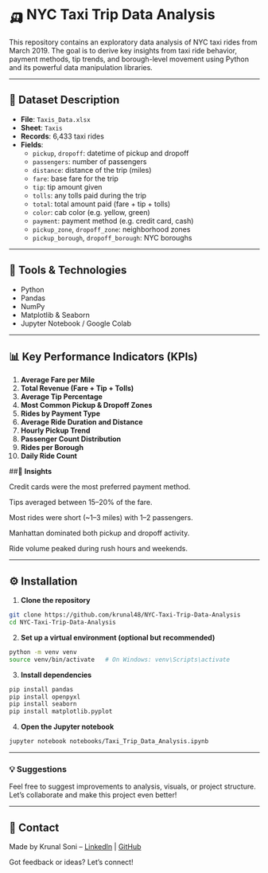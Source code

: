 # 🛺 NYC Taxi Trip Data Analysis

This repository contains an exploratory data analysis of NYC taxi rides from March 2019. The goal is to derive key insights from taxi ride behavior, payment methods, tip trends, and borough-level movement using Python and its powerful data manipulation libraries.

---

## 📁 Dataset Description

- **File**: `Taxis_Data.xlsx`
- **Sheet**: `Taxis`
- **Records**: 6,433 taxi rides
- **Fields**:
  - `pickup`, `dropoff`: datetime of pickup and dropoff
  - `passengers`: number of passengers
  - `distance`: distance of the trip (miles)
  - `fare`: base fare for the trip
  - `tip`: tip amount given
  - `tolls`: any tolls paid during the trip
  - `total`: total amount paid (fare + tip + tolls)
  - `color`: cab color (e.g. yellow, green)
  - `payment`: payment method (e.g. credit card, cash)
  - `pickup_zone`, `dropoff_zone`: neighborhood zones
  - `pickup_borough`, `dropoff_borough`: NYC boroughs

---

## 🧪 Tools & Technologies

- Python
- Pandas
- NumPy
- Matplotlib & Seaborn
- Jupyter Notebook / Google Colab

---

## 📊 Key Performance Indicators (KPIs)

1. **Average Fare per Mile**
2. **Total Revenue (Fare + Tip + Tolls)**
3. **Average Tip Percentage**
4. **Most Common Pickup & Dropoff Zones**
5. **Rides by Payment Type**
6. **Average Ride Duration and Distance**
7. **Hourly Pickup Trend**
8. **Passenger Count Distribution**
9. **Rides per Borough**
10. **Daily Ride Count**


##🔑 **Insights**

Credit cards were the most preferred payment method.

Tips averaged between 15–20% of the fare.

Most rides were short (~1–3 miles) with 1–2 passengers.

Manhattan dominated both pickup and dropoff activity.

Ride volume peaked during rush hours and weekends.

---

## ⚙️ Installation

1. **Clone the repository**
```bash
git clone https://github.com/krunal48/NYC-Taxi-Trip-Data-Analysis
cd NYC-Taxi-Trip-Data-Analysis
```

2. **Set up a virtual environment (optional but recommended)**
```bash
python -m venv venv
source venv/bin/activate   # On Windows: venv\Scripts\activate
```

3. **Install dependencies**
```bash
pip install pandas
pip install openpyxl
pip install seaborn
pip install matplotlib.pyplot
```

4. **Open the Jupyter notebook**
```bash
jupyter notebook notebooks/Taxi_Trip_Data_Analysis.ipynb
```

---


### 💡 Suggestions
Feel free to suggest improvements to analysis, visuals, or project structure. Let’s collaborate and make this project even better!

---

## 🙋 Contact

Made by Krunal Soni – [LinkedIn](https://www.linkedin.com/in/krunal-v-soni/) | [GitHub](https://github.com/krunal48)

Got feedback or ideas? Let’s connect!
